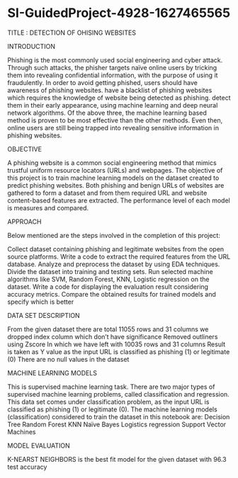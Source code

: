 # SI-GuidedProject-4928-1627465565

TITLE : DETECTION OF OHISING WEBSITES

INTRODUCTION

  Phishing is the most commonly used social engineering and cyber attack.
  Through such attacks, the phisher targets naïve online users by tricking them into revealing confidential information, with the purpose of using it fraudulently. 
  In order to avoid getting phished,
      users should have awareness of phishing websites. 
      have a blacklist of phishing websites which requires the knowledge of website being detected  as phishing.
      detect them in their early appearance, using machine learning and deep neural network  algorithms. 
  Of the above three, the machine learning based method is proven to be most effective than the other methods.
  Even then, online users are still being trapped into revealing sensitive information in  phishing websites.
 
OBJECTIVE

  A phishing website is a common social engineering method that mimics  trustful uniform resource locators (URLs) and webpages. 
  The objective of this  project is to train machine learning models  on the dataset  created to predict phishing websites. 
  Both phishing and benign URLs of websites  are gathered to form a dataset and from them required URL and website content-based features are extracted. 
  The performance level of each model is  measures and compared.
  
APPROACH

Below mentioned are the steps involved in the completion of this project:

Collect dataset containing phishing and legitimate websites from the open source platforms.
Write a code to extract the required features from the URL database.
Analyze and preprocess the dataset by using EDA  techniques.
Divide the dataset into training and testing sets.
Run  selected machine algorithms like SVM, Random Forest, KNN, Logistic regression on the dataset.
Write a code for displaying the evaluation result considering accuracy metrics.
Compare the obtained results for trained models and specify which is better

DATA  SET  DESCRIPTION

From the given dataset there are total
          11055 rows and 31 columns
we dropped index column which don’t have significance
Removed outliners using Zscore In which we have left with
          10035 rows and 31 columns 
Result is taken as Y value as the input URL is classified as  phishing (1) or legitimate (0)
There are no null values in the dataset

MACHINE  LEARNING  MODELS

This is supervised machine learning task. There are two major types of supervised machine learning problems, called classification and regression.
This data set comes under classification problem, as the input URL is classified as  phishing (1) or legitimate (0). 
The machine learning models (classification) considered  to train the dataset in this notebook are:
Decision Tree
Random Forest
KNN
Naïve Bayes
Logistics regression
Support Vector Machines

MODEL EVALUATION 

K-NEARST NEIGHBORS is the best fit model for the given dataset with 96.3 test accuracy






   
